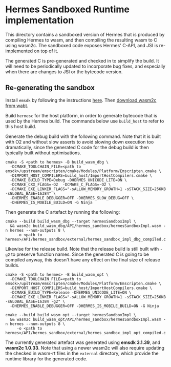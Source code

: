 # Hermes Sandboxed Runtime implementation

This directory contains a sandboxed version of Hermes that is produced by compiling Hermes to wasm, and then compiling the resulting wasm to C using wasm2c. The sandboxed code exposes Hermes' C-API, and JSI is re-implemented on top of it.

The generated C is pre-generated and checked in to simplify the build. It will need to be periodically updated to incorporate bug fixes, and especially when there are changes to JSI or the bytecode version.

## Re-generating the sandbox

Install `emsdk` by following the instructions [here](https://github.com/emscripten-core/emsdk). Then [download wasm2c from wabt](https://github.com/WebAssembly/wabt/releases).

Build `hermesc` for the host platform, in order to generate bytecode that is used by the Hermes build. The commands below use `build_host` to refer to this host build.


Generate the debug build with the following command. Note that it is built with O2 and without slow asserts to avoid slowing down execution too dramatically, since the generated C code for the debug build is then typically built without optimisations.
```
cmake -S <path to hermes> -B build_wasm_dbg \
  -DCMAKE_TOOLCHAIN_FILE=<path to emsdk>/upstream/emscripten/cmake/Modules/Platform/Emscripten.cmake \
  -DIMPORT_HOST_COMPILERS=build_host/ImportHostCompilers.cmake \
  -DCMAKE_BUILD_TYPE=Debug -DHERMES_UNICODE_LITE=ON \
  -DCMAKE_CXX_FLAGS=-O2  -DCMAKE_C_FLAGS=-O2 \
  -DCMAKE_EXE_LINKER_FLAGS="-sALLOW_MEMORY_GROWTH=1 -sSTACK_SIZE=256KB -sGLOBAL_BASE=16384" \
  -DHERMES_ENABLE_DEBUGGER=OFF -DHERMES_SLOW_DEBUG=OFF \
  -DHERMES_IS_MOBILE_BUILD=ON -G Ninja
```

Then generate the C artefact by running the following:
```
cmake --build build_wasm_dbg --target hermesSandboxImpl \
  && wasm2c build_wasm_dbg/API/hermes_sandbox/hermesSandboxImpl.wasm -n hermes --num-outputs 8 \
     -o <path to hermes>/API/hermes_sandbox/external/hermes_sandbox_impl_dbg_compiled.c
```

Likewise for the release build. Note that the release build is still built with `-g2` to preserve function names. Since the generated C is going to be compiled anyway, this doesn't have any effect on the final size of release builds.
```
cmake -S <path to hermes> -B build_wasm_opt \
  -DCMAKE_TOOLCHAIN_FILE=<path to emsdk>/upstream/emscripten/cmake/Modules/Platform/Emscripten.cmake \
  -DIMPORT_HOST_COMPILERS=build_host/ImportHostCompilers.cmake \
  -DCMAKE_BUILD_TYPE=Release -DHERMES_UNICODE_LITE=ON \
  -DCMAKE_EXE_LINKER_FLAGS="-sALLOW_MEMORY_GROWTH=1 -sSTACK_SIZE=256KB -sGLOBAL_BASE=16384 -g2" \
  -DHERMES_ENABLE_DEBUGGER=OFF -DHERMES_IS_MOBILE_BUILD=ON -G Ninja

cmake --build build_wasm_opt --target hermesSandboxImpl \
  && wasm2c build_wasm_opt/API/hermes_sandbox/hermesSandboxImpl.wasm -n hermes --num-outputs 8 \
     -o <path to hermes>/API/hermes_sandbox/external/hermes_sandbox_impl_opt_compiled.c
```

The currently generated artefact was generated using **emsdk 3.1.39**, and **wasm2c 1.0.33**. Note that using a newer wasm2c will also require updating the checked in wasm-rt files in the `external` directory, which provide the runtime library for the generated code.
